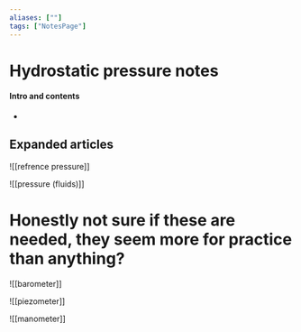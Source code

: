 ```yaml
---
aliases: [""]
tags: ["NotesPage"]
---
```


# Hydrostatic pressure notes

#### Intro and contents
- 


## Expanded articles
![[refrence pressure]]

![[pressure (fluids)]]

# Honestly not sure if these are needed, they seem more for practice than anything?

![[barometer]]

![[piezometer]]

![[manometer]]